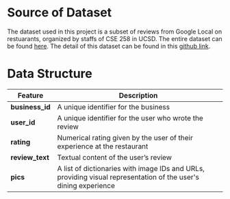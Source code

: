 # Source of Dataset
The dataset used in this project is a subset of reviews from Google Local on restuarants, organized by staffs of CSE 258 in UCSD. The entire dataset can be found [here](https://datarepo.eng.ucsd.edu/mcauley_group/gdrive/googlelocal_restaurants/).
The detail of this dataset can be found in this [github link](https://github.com/zzxslp/Gest).

# Data Structure
| Feature | Description|
|---------|------------|
|**business_id**| A unique identifier for the business|
|**user_id**| A unique identifier for the user who wrote the review|
|**rating**| Numerical rating given by the user of their experience at the restaurant|
|**review_text**| Textual content of the user’s review|
|**pics**| A list of dictionaries with image IDs and URLs, providing visual representation of the user's dining experience|
